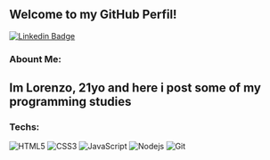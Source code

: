 ## Welcome to my GitHub Perfil!
[![Linkedin Badge]([https://img.shields.io/badge/-LinkedIn-blue?style=flat-square&logo=Linkedin&logoColor=white&link=https://www.linkedin.com/in/lorenzo-librelon-40b663214/)](https://www.linkedin.com/in/lorenzo-librelon-40b663214/](https://www.linkedin.com/in/lorenzo-librelon-b0886a285/))


### Abount Me:
Im Lorenzo, 21yo and here i post some of my programming studies
---

### Techs:
![HTML5](https://img.shields.io/badge/-HTML5-E34F26?style=flat-square&logo=html5&logoColor=white)
![CSS3](https://img.shields.io/badge/-CSS3-549FDE?style=flat-square&logo=css3&logoColor=white)
![JavaScript](https://img.shields.io/badge/-JavaScript-F7B93E?style=flat-square&logo=javascript&logoColor=fff)
![Nodejs](https://img.shields.io/badge/-Node.js-43853d?style=flat-square&logo=Node.js&logoColor=white)
![Git](https://img.shields.io/badge/-Git-F05032?style=flat-square&logo=git&logoColor=white)

